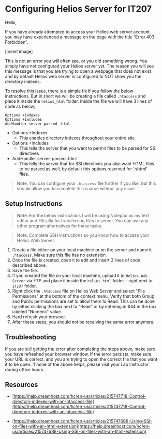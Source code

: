 # Configuring Helios Server for IT207

  

Hello,

If you have already attempted to access your Helios web server account, you may have experienced a message on the page with the title “Error 403: Forbidden”.

[insert image]

This is not an error you will often see, or you did something wrong. You simply have not configured your Helios server yet. The reason you will see this message is that you are trying to open a webpage that does not exist and by default Helios web server is configured to NOT show you the directory indexes.

To resolve this issue, there is a simple fix if you follow the below instructions. But in short we will be creating a file called `.htaccess` and place it inside the `helios_html` folder. Inside the file we will have 3 lines of code as below;
```
Options +Indexes
Options +Includes
AddHandler server-parsed .html
```

-   Options +Indexes
	-   This enables directory indexes throughout your entire site.
-   Options +Includes
	-   This tells the server that you want to permit files to be parsed for SSI directives
-   AddHandler server-parsed .html
	-   This tells the server that for SSI directives you also want HTML files to be parsed as well, by default this options reserved for ‘.shtml’ files.
    
> Note: You can configure your `.htaccess` file further if you like, but this should allow you to complete this course without any issue.

## Setup Instructions
> Note: For the below instructions I will be using Notepad as my text editor and Filezilla for transferring files to server. You can use any other program alternatives for these tasks.

>Note:  Complete SSH instructions so you know how to access your Helios Web Server.

1. Create a file either on your local machine or on the server and name it `.htaccess`. Make sure this file has no extension. 
2. Once the file is created, open it to edit and insert 3 lines of code described above.
3. Save the file.
4. If you created the file on your local machine, upload it to `Helios Web Server` via FTP and place it inside the `helios_html` folder -  right next to `IT207` folder.
5. Right click the `.htaccess` file on Helios Web Server  and select "File Permissions" at the bottom of the context menu. Verify that both Group and Public permissions are set to allow them to Read. This can be done by either clicking the box next to "Read" or by entering in 644 in the box labeled "Numeric" value.
6. Hard refresh your browser.
7. After these steps, you should not be receiving the same error anymore. 

## Troubleshooting
If you are still getting the error after completing the steps above, make sure you have refreshed your browser window.
If the error persists, make sure your URL is correct, and you are trying to open the correct file that you want it to be open. 
If none of the above helps, please visit your Lab Instructor during office hours.
## Resources

-   [https://help.dreamhost.com/hc/en-us/articles/215747718-Control-directory-indexes-with-an-htaccess-file](https://help.dreamhost.com/hc/en-us/articles/215747718-Control-directory-indexes-with-an-htaccess-file)
    
-   [https://help.dreamhost.com/hc/en-us/articles/215747688-Using-SSI-on-files-with-an-html-extension](https://help.dreamhost.com/hc/en-us/articles/215747688-Using-SSI-on-files-with-an-html-extension)
